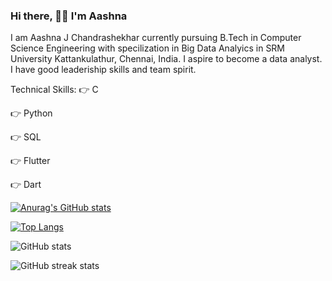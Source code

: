  ### Hi there, 🙋‍♀️ I'm Aashna 
 I am Aashna J Chandrashekhar currently pursuing B.Tech in Computer Science Engineering with specilization in Big Data Analyics in SRM University Kattankulathur, Chennai, India.
I aspire to become a data analyst.
I have good leaderiship skills and team spirit.

Technical Skills:
👉 C

👉 Python

👉 SQL

👉 Flutter 

👉 Dart



[![Anurag's GitHub stats](https://github-readme-stats.vercel.app/api?username=aashnajc1)](https://github.com/anuraghazra/github-readme-stats)

[![Top Langs](https://github-readme-stats.vercel.app/api/top-langs/?username=aashnajc1)](https://github.com/anuraghazra/github-readme-stats)

![GitHub stats](https://github-readme-stats.vercel.app/api?username=aashnajc1&show_icons=true)  

![GitHub streak stats](https://github-readme-streak-stats.herokuapp.com/?user=aashnajc1)  

